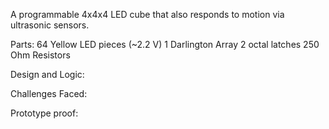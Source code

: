 A programmable 4x4x4 LED cube that also responds to motion via ultrasonic sensors.

Parts:
64 Yellow LED pieces (~2.2 V)
1 Darlington Array
2 octal latches
250 Ohm Resistors

Design and Logic:

Challenges Faced:

Prototype proof:
